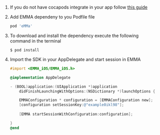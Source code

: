 1. If you do not have cocapods integrate in your app follow [this guide](https://guides.cocoapods.org/using/getting-started.html#toc_3)
2. Add EMMA dependeny to you Podfile file

	```ruby
	pod 'eMMa'
	```
3. To download and install the dependency execute the following command in the terminal

	```
	$ pod install
	```
4. Import the SDK in your AppDelegate and start session in EMMA

	```objective-c 
	#import <EMMA_iOS/EMMA_iOS.h>

	@implementation AppDelegate

	- (BOOL)application:(UIApplication *)application
		didFinishLaunchingWithOptions:(NSDictionary *)launchOptions {
    
		EMMAConfiguration * configuration = [EMMAConfiguration new];
		[configuration setSessionKey:@"example0ikl98"];
		    
		[EMMA startSessionWithConfiguration:configuration];
    
	}
	@end
		
	```